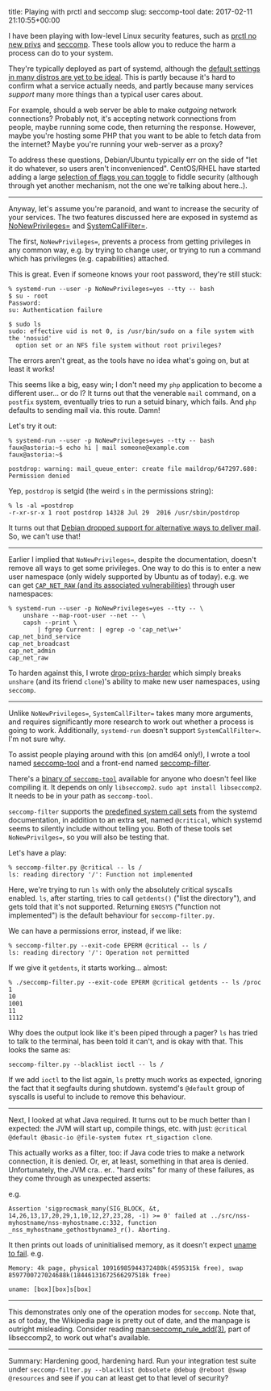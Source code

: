 title: Playing with prctl and seccomp
slug: seccomp-tool
date: 2017-02-11 21:10:55+00:00

I have been playing with low-level Linux security features, such as
[prctl no new privs](https://www.kernel.org/doc/Documentation/prctl/no_new_privs.txt)
and [seccomp](https://www.kernel.org/doc/Documentation/prctl/seccomp_filter.txt).
These tools allow you to reduce the harm a process can do to your system.

They're typically deployed as part of systemd, although the [default settings in
many distros are yet to be ideal](https://lwn.net/Articles/709755/). This is partly
because it's hard to confirm what a service actually needs, and partly because many services
*support* many more things than a typical user cares about.

For example, should a web server be able to make *outgoing* network connections?
Probably not, it's accepting network connections from people, maybe running some code,
then returning the response. However, maybe you're hosting some PHP that you want to be
able to fetch data from the internet? Maybe you're running your web-server as a proxy?

To address these questions, Debian/Ubuntu typically err on the side of "let it do whatever,
so users aren't inconvenienced". CentOS/RHEL have started adding a large
[selection of flags you can toggle](https://wiki.centos.org/TipsAndTricks/SelinuxBooleans)
to fiddle security (although through yet another mechanism, not the one we're talking about here..).

---

Anyway, let's assume you're paranoid, and want to increase the security of your services.
The two features discussed here are exposed in systemd as
[NoNewPrivileges=](https://www.freedesktop.org/software/systemd/man/systemd.exec.html#NoNewPrivileges=)
and
[SystemCallFilter=](https://www.freedesktop.org/software/systemd/man/systemd.exec.html#SystemCallFilter=).

The first, `NoNewPrivileges=`, prevents a process from getting privileges in any common way,
e.g. by trying to change user, or trying to run a command which has privileges (e.g. capabilities)
attached.

This is great. Even if someone knows your root password, they're still stuck:

    % systemd-run --user -p NoNewPrivileges=yes --tty -- bash
    $ su - root
    Password:
    su: Authentication failure
    
    $ sudo ls
    sudo: effective uid is not 0, is /usr/bin/sudo on a file system with the 'nosuid'
      option set or an NFS file system without root privileges?

The errors aren't great, as the tools have no idea what's going on, but at least it works!

This seems like a big, easy win; I don't need my `php` application to become a different
user... or do I? It turns out that the venerable `mail` command, on a `postfix` system,
eventually tries to run a setuid binary, which fails. And `php` defaults to sending mail
via. this route. Damn!

Let's try it out:

    % systemd-run --user -p NoNewPrivileges=yes --tty -- bash
    faux@astoria:~$ echo hi | mail someone@example.com
    faux@astoria:~$
    
    postdrop: warning: mail_queue_enter: create file maildrop/647297.680: Permission denied

Yep, `postdrop` is setgid (the weird `s` in the permissions string):

    % ls -al =postdrop
    -r-xr-sr-x 1 root postdrop 14328 Jul 29  2016 /usr/sbin/postdrop

It turns out that
[Debian dropped support for alternative ways to deliver mail](https://lists.freedesktop.org/archives/systemd-devel/2014-June/020212.html). So, we can't use that!

---

Earlier I implied that `NoNewPrivileges=`, despite the documentation, doesn't
remove all ways to get some privileges. One way to do this is to enter a new
user namespace (only widely supported by Ubuntu as of today). e.g. we can get
[`CAP_NET_RAW` (and its associated vulnerabilities)](https://people.canonical.com/~ubuntu-security/cve/2016/CVE-2016-8655.html)
through user namespaces:

    % systemd-run --user -p NoNewPrivileges=yes --tty -- \
        unshare --map-root-user --net -- \
        capsh --print \
            | fgrep Current: | egrep -o 'cap_net\w+'
    cap_net_bind_service
    cap_net_broadcast
    cap_net_admin
    cap_net_raw

To harden against this, I wrote
[drop-privs-harder](https://github.com/FauxFaux/tinies/blob/master/drop-privs-harder.c)
which simply breaks `unshare` (and its friend `clone`)'s ability to make new user
namespaces, using `seccomp`.

---

Unlike `NoNewPrivileges=`, `SystemCallFilter=` takes many more arguments, and
requires significantly more research to work out whether a process is going to work.
Additionally, `systemd-run` doesn't support `SystemCallFilter=`. I'm not sure why.

To assist people playing around with this (on amd64 only!), I wrote a tool named
[seccomp-tool](https://github.com/FauxFaux/tinies/blob/master/seccomp-tool.c)
and a front-end named
[seccomp-filter](https://github.com/FauxFaux/tinies/blob/master/seccomp-filter.py).

There's a [binary of `seccomp-tool`](/files/seccomp-tool-v0.0.1)
available for anyone who doesn't feel like compiling it. It depends on only
`libseccomp2`. `sudo apt install libseccomp2`. It needs to be in your path as `seccomp-tool`.

`seccomp-filter` supports the
[predefined system call sets](https://www.freedesktop.org/software/systemd/man/systemd.exec.html#SystemCallFilter=)
from the systemd documentation, in addition to an extra set, named `@critical`,
which systemd seems to silently include without telling you. Both of these tools
set `NoNewPrivilges=`, so you will also be testing that.

Let's have a play:

    % seccomp-filter.py @critical -- ls /
    ls: reading directory '/': Function not implemented

Here, we're trying to run `ls` with only the absolutely critical syscalls enabled.
`ls`, after starting, tries to call `getdents()` ("list the directory"), and gets
told that it's not supported. Returning `ENOSYS` ("function not implemented") is
the default behaviour for `seccomp-filter.py`.

We can have a permissions error, instead, if we like:

    % seccomp-filter.py --exit-code EPERM @critical -- ls /
    ls: reading directory '/': Operation not permitted

If we give it `getdents`, it starts working... almost:

    % ./seccomp-filter.py --exit-code EPERM @critical getdents -- ls /proc
    1
    10
    1001
    11
    1112

Why does the output look like it's been piped through a pager? `ls` has tried
to talk to the terminal, has been told it can't, and is okay with that.
This looks the same as:

    seccomp-filter.py --blacklist ioctl -- ls /

If we add `ioctl` to the list again, `ls` pretty much works as expected,
ignoring the fact that it segfaults during shutdown. systemd's `@default`
group of syscalls is useful to include to remove this behaviour.

---

Next, I looked at what Java required. It turns out to be much better than
I expected: the JVM will start up, compile things, etc. with just:
`@critical @default @basic-io @file-system futex rt_sigaction clone`.

This actually works as a filter, too: if Java code tries to make a network
connection, it is denied. Or, er, at least, something in that area is denied.
Unfortunately, the JVM cra.. er.. "hard exits" for many of these failures,
as they come through as unexpected asserts:

e.g.

`Assertion 'sigprocmask_many(SIG_BLOCK, &t, 14,26,13,17,20,29,1,10,12,27,23,28, -1) >= 0' failed at ../src/nss-myhostname/nss-myhostname.c:332, function _nss_myhostname_gethostbyname3_r(). Aborting.`

It then prints out loads of uninitialised memory, as it doesn't expect
[uname to fail](https://github.com/FauxFaux/jdk9-hotspot/blob/master/src/os/posix/vm/os_posix.cpp#L237).
e.g.

`Memory: 4k page, physical 10916985944372480k(4595315k free), swap 8597700727024688k(18446131672566297518k free)`

`uname: [box][box]s[box]`

---

This demonstrates only one of the operation modes for `seccomp`. Note that, as of
today, the Wikipedia page is pretty out of date, and the manpage is outright misleading.
Consider reading
[man:seccomp_rule_add(3)](http://man7.org/linux/man-pages/man3/seccomp_rule_add.3.html),
part of libseccomp2, to work out what's available.

---

Summary: Hardening good, hardening hard. Run your integration test suite under
`seccomp-filter.py --blacklist @obsolete @debug @reboot @swap @resources` and see
if you can at least get to that level of security?

